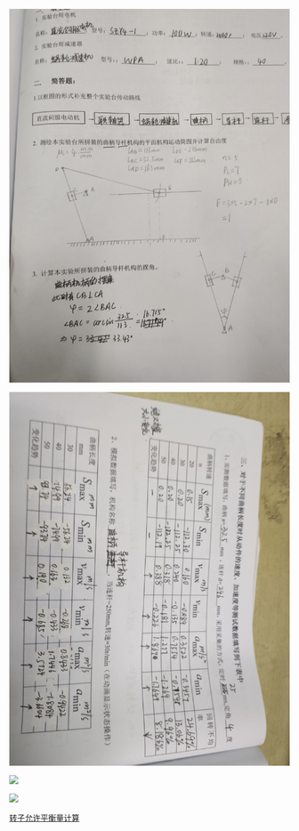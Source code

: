 


![](1.jpg)

![](2.jpg)

![](3.jpg)

![](4.jpg)

[转子允许平衡量计算](https://www.docin.com/touch_new/preview_new.do?id=764718287
)